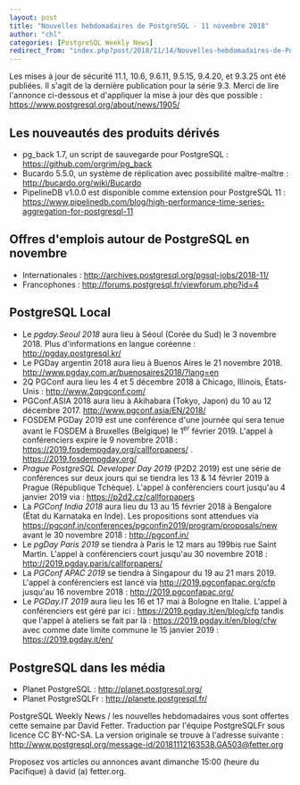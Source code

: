 ```yaml
---
layout: post
title: "Nouvelles hebdomadaires de PostgreSQL - 11 novembre 2018"
author: "chl"
categories: [PostgreSQL Weekly News]
redirect_from: "index.php?post/2018/11/14/Nouvelles-hebdomadaires-de-PostgreSQL-11-novembre-2018"
---
```



<p>Les mises &agrave; jour de s&eacute;curit&eacute; 11.1, 10.6, 9.6.11, 9.5.15, 9.4.20, et 9.3.25 ont &eacute;t&eacute; publi&eacute;es. Il s'agit de la derni&egrave;re publication pour la s&eacute;rie 9.3. Merci de lire l'annonce ci-dessous et d'appliquer la mise &agrave; jour d&egrave;s que possible&nbsp;: <a target="_blank" href="https://www.postgresql.org/about/news/1905/">https://www.postgresql.org/about/news/1905/</a></p>

<h2>Les nouveaut&eacute;s des produits d&eacute;riv&eacute;s</h2>

<ul>

<li>pg_back 1.7, un script de sauvegarde pour PostgreSQL&nbsp;: <a target="_blank" href="https://github.com/orgrim/pg_back">https://github.com/orgrim/pg_back</a></li>

<li>Bucardo 5.5.0, un syst&egrave;me de r&eacute;plication avec possibilit&eacute; ma&icirc;tre-ma&icirc;tre&nbsp;: <a target="_blank" href="http://bucardo.org/wiki/Bucardo">http://bucardo.org/wiki/Bucardo</a></li>

<li>PipelineDB v1.0.0 est disponible comme extension pour PostgreSQL 11&nbsp;: <a target="_blank" href="https://www.pipelinedb.com/blog/high-performance-time-series-aggregation-for-postgresql-11">https://www.pipelinedb.com/blog/high-performance-time-series-aggregation-for-postgresql-11</a></li>

</ul>

<!--more-->


<h2>Offres d'emplois autour de PostgreSQL en novembre</h2>

<ul>

<li>Internationales : <a target="_blank" href="http://archives.postgresql.org/pgsql-jobs/2018-11/">http://archives.postgresql.org/pgsql-jobs/2018-11/</a></li>

<li>Francophones : <a target="_blank" href="http://forums.postgresql.fr/viewforum.php?id=4">http://forums.postgresql.fr/viewforum.php?id=4</a></li>

</ul>

<h2>PostgreSQL Local</h2>

<ul>

<li>Le <em>pgday.Seoul 2018</em> aura lieu &agrave; S&eacute;oul (Cor&eacute;e du Sud) le 3 novembre 2018. Plus d'informations en langue cor&eacute;enne&nbsp;: <a target="_blank" href="http://pgday.postgresql.kr/">http://pgday.postgresql.kr/</a></li>

<li>Le PGDay argentin 2018 aura lieu &agrave; Buenos Aires le 21 novembre 2018. <a target="_blank" href="http://www.pgday.com.ar/buenosaires2018/?lang=en">http://www.pgday.com.ar/buenosaires2018/?lang=en</a></li>

<li>2Q PGConf aura lieu les 4 et 5 d&eacute;cembre 2018 &agrave; Chicago, Illinois, &Eacute;tats-Unis&nbsp;: <a target="_blank" href="http://www.2qpgconf.com/">http://www.2qpgconf.com/</a></li>

<li>PGConf.ASIA 2018 aura lieu &agrave; Akihabara (Tokyo, Japon) du 10 au 12 d&eacute;cembre 2017. <a target="_blank" href="http://www.pgconf.asia/EN/2018/">http://www.pgconf.asia/EN/2018/</a></li>

<li>FOSDEM PGDay 2019 est une conf&eacute;rence d'une journ&eacute;e qui sera tenue avant le FOSDEM &agrave; Bruxelles (Belgique) le 1<sup>er</sup> f&eacute;vrier 2019. L'appel &agrave; conf&eacute;renciers expire le 9 novembre 2018&nbsp;: <a target="_blank" href="https://2019.fosdempgday.org/callforpapers/">https://2019.fosdempgday.org/callforpapers/</a> . <a target="_blank" href="https://2019.fosdempgday.org/">https://2019.fosdempgday.org/</a></li>

<li><em>Prague PostgreSQL Developer Day 2019</em> (P2D2 2019) est une s&eacute;rie de conf&eacute;rences sur deux jours qui se tiendra les 13 & 14 f&eacute;vrier 2019 &agrave; Prague (R&eacute;publique Tch&egrave;que). L'appel &agrave; conf&eacute;renciers court jusqu'au 4 janvier 2019 via&nbsp;: <a target="_blank" href="https://p2d2.cz/callforpapers">https://p2d2.cz/callforpapers</a></li>

<li>La <em>PGConf India 2018</em> aura lieu du 13 au 15 f&eacute;vrier 2018 &agrave; Bengalore (&Eacute;tat du Karnataka en Inde). Les propositions sont attendues via <a target="_blank" href="https://pgconf.in/conferences/pgconfin2019/program/proposals/new">https://pgconf.in/conferences/pgconfin2019/program/proposals/new</a> avant le 30 novembre 2018&nbsp;: <a target="_blank" href="http://pgconf.in/">http://pgconf.in/</a></li>

<li>Le <em>pgDay Paris 2019</em> se tiendra &agrave; Paris le 12 mars au 199bis rue Saint Martin. L'appel &agrave; conf&eacute;renciers court jusqu'au 30 novembre 2018&nbsp;: <a target="_blank" href="http://2019.pgday.paris/callforpapers/">http://2019.pgday.paris/callforpapers/</a></li>

<li>La <em>PGConf APAC 2019</em> se tiendra &agrave; Singapour du 19 au 21 mars 2019. L'appel &agrave; conf&eacute;renciers est lanc&eacute; via <a target="_blank" href="http://2019.pgconfapac.org/cfp">http://2019.pgconfapac.org/cfp</a> jusqu'au 16 novembre 2018&nbsp;: <a target="_blank" href="http://2019.pgconfapac.org/">http://2019.pgconfapac.org/</a></li>

<li>Le <em>PGDay.IT 2019</em> aura lieu les 16 et 17 mai &agrave; Bologne en Italie. L'appel &agrave; conf&eacute;renciers est g&eacute;r&eacute; par ici&nbsp;: <a target="_blank" href="https://2019.pgday.it/en/blog/cfp">https://2019.pgday.it/en/blog/cfp</a> tandis que l'appel &agrave; ateliers se fait par l&agrave;&nbsp;: <a target="_blank" href="https://2019.pgday.it/en/blog/cfw">https://2019.pgday.it/en/blog/cfw</a> avec comme date limite commune le 15 janvier 2019&nbsp;: <a target="_blank" href="https://2019.pgday.it/en/">https://2019.pgday.it/en/</a></li>

</ul>

<h2>PostgreSQL dans les m&eacute;dia</h2>

<ul>

<li>Planet PostgreSQL : <a target="_blank" href="http://planet.postgresql.org/">http://planet.postgresql.org/</a></li>

<li>Planet PostgreSQLFr : <a target="_blank" href="http://planete.postgresql.fr/">http://planete.postgresql.fr/</a></li>

</ul>

<p>PostgreSQL Weekly News / les nouvelles hebdomadaires vous sont offertes cette semaine par David Fetter. Traduction par l'&eacute;quipe PostgreSQLFr sous licence CC BY-NC-SA. La version originale se trouve &agrave; l'adresse suivante : <a target="_blank" href="http://www.postgresql.org/message-id/20181112163538.GA503@fetter.org">http://www.postgresql.org/message-id/20181112163538.GA503@fetter.org</a></p>

<p>Proposez vos articles ou annonces avant dimanche 15:00 (heure du Pacifique) &agrave; david (a) fetter.org.</p>